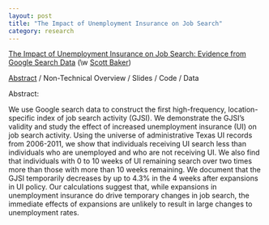 ```yaml
---
layout: post
title: "The Impact of Unemployment Insurance on Job Search"
category: research
---
```


[The Impact of Unemployment Insurance on Job Search: Evidence from Google Search Data](/assets/FullTexasJobSearch.pdf) (\w [Scott Baker](https://sites.google.com/site/srbaker/))

[Abstract](#abstract) / Non-Technical Overview / Slides / Code / Data

<a name="abstract"></a> 
Abstract:

We use Google search data to construct the first high-frequency, location-specific index of job search activity (GJSI). We demonstrate the GJSI&#8217;s validity and study the effect of increased unemployment insurance (UI) on job search activity. Using the universe of administrative Texas UI records from 2006-2011, we show that individuals receiving UI search less than individuals who are unemployed and who are not receiving UI. We also find that individuals with 0 to 10 weeks of UI remaining search over two times more than those with more than 10 weeks remaining. We document that the GJSI temporarily decreases by up to 4.3% in the 4 weeks after expansions in UI policy. Our calculations suggest that, while expansions in unemployment insurance do drive temporary changes in job search, the immediate effects of expansions are unlikely to result in large changes to unemployment rates.
